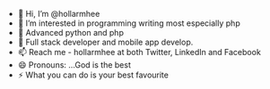 - 👋 Hi, I’m @hollarmhee
- 👀 I’m interested in programming writing most especially php
- 🌱 Advanced python and php
- 💞️ Full stack developer and mobile app develop.
- 📫 Reach me - hollarmhee at both Twitter, LinkedIn and Facebook
- 😄 Pronouns: ...God is the best
- ⚡ What you can do is your best favourite 

<!---
hollarmhee/hollarmhee is a ✨ special ✨ repository because its `README.md` (this file) appears on your GitHub profile.
You can click the Preview link to take a look at your changes.
--->
